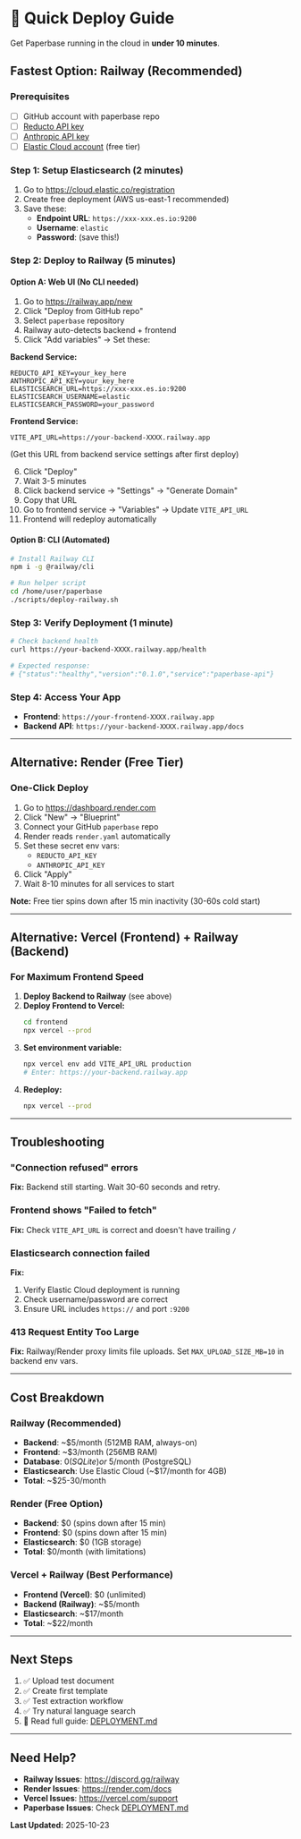 # 🚀 Quick Deploy Guide

Get Paperbase running in the cloud in **under 10 minutes**.

## Fastest Option: Railway (Recommended)

### Prerequisites
- [ ] GitHub account with paperbase repo
- [ ] [Reducto API key](https://reducto.ai/dashboard)
- [ ] [Anthropic API key](https://console.anthropic.com)
- [ ] [Elastic Cloud account](https://cloud.elastic.co) (free tier)

### Step 1: Setup Elasticsearch (2 minutes)
1. Go to https://cloud.elastic.co/registration
2. Create free deployment (AWS us-east-1 recommended)
3. Save these:
   - **Endpoint URL**: `https://xxx-xxx.es.io:9200`
   - **Username**: `elastic`
   - **Password**: (save this!)

### Step 2: Deploy to Railway (5 minutes)

#### Option A: Web UI (No CLI needed)
1. Go to https://railway.app/new
2. Click "Deploy from GitHub repo"
3. Select `paperbase` repository
4. Railway auto-detects backend + frontend
5. Click "Add variables" → Set these:

**Backend Service:**
```
REDUCTO_API_KEY=your_key_here
ANTHROPIC_API_KEY=your_key_here
ELASTICSEARCH_URL=https://xxx-xxx.es.io:9200
ELASTICSEARCH_USERNAME=elastic
ELASTICSEARCH_PASSWORD=your_password
```

**Frontend Service:**
```
VITE_API_URL=https://your-backend-XXXX.railway.app
```
(Get this URL from backend service settings after first deploy)

6. Click "Deploy"
7. Wait 3-5 minutes
8. Click backend service → "Settings" → "Generate Domain"
9. Copy that URL
10. Go to frontend service → "Variables" → Update `VITE_API_URL`
11. Frontend will redeploy automatically

#### Option B: CLI (Automated)
```bash
# Install Railway CLI
npm i -g @railway/cli

# Run helper script
cd /home/user/paperbase
./scripts/deploy-railway.sh
```

### Step 3: Verify Deployment (1 minute)
```bash
# Check backend health
curl https://your-backend-XXXX.railway.app/health

# Expected response:
# {"status":"healthy","version":"0.1.0","service":"paperbase-api"}
```

### Step 4: Access Your App
- **Frontend**: `https://your-frontend-XXXX.railway.app`
- **Backend API**: `https://your-backend-XXXX.railway.app/docs`

---

## Alternative: Render (Free Tier)

### One-Click Deploy
1. Go to https://dashboard.render.com
2. Click "New" → "Blueprint"
3. Connect your GitHub `paperbase` repo
4. Render reads `render.yaml` automatically
5. Set these secret env vars:
   - `REDUCTO_API_KEY`
   - `ANTHROPIC_API_KEY`
6. Click "Apply"
7. Wait 8-10 minutes for all services to start

**Note:** Free tier spins down after 15 min inactivity (30-60s cold start)

---

## Alternative: Vercel (Frontend) + Railway (Backend)

### For Maximum Frontend Speed

1. **Deploy Backend to Railway** (see above)
2. **Deploy Frontend to Vercel:**
   ```bash
   cd frontend
   npx vercel --prod
   ```
3. **Set environment variable:**
   ```bash
   npx vercel env add VITE_API_URL production
   # Enter: https://your-backend.railway.app
   ```
4. **Redeploy:**
   ```bash
   npx vercel --prod
   ```

---

## Troubleshooting

### "Connection refused" errors
**Fix:** Backend still starting. Wait 30-60 seconds and retry.

### Frontend shows "Failed to fetch"
**Fix:** Check `VITE_API_URL` is correct and doesn't have trailing `/`

### Elasticsearch connection failed
**Fix:**
1. Verify Elastic Cloud deployment is running
2. Check username/password are correct
3. Ensure URL includes `https://` and port `:9200`

### 413 Request Entity Too Large
**Fix:** Railway/Render proxy limits file uploads. Set `MAX_UPLOAD_SIZE_MB=10` in backend env vars.

---

## Cost Breakdown

### Railway (Recommended)
- **Backend**: ~$5/month (512MB RAM, always-on)
- **Frontend**: ~$3/month (256MB RAM)
- **Database**: $0 (SQLite) or ~$5/month (PostgreSQL)
- **Elasticsearch**: Use Elastic Cloud (~$17/month for 4GB)
- **Total**: ~$25-30/month

### Render (Free Option)
- **Backend**: $0 (spins down after 15 min)
- **Frontend**: $0 (spins down after 15 min)
- **Elasticsearch**: $0 (1GB storage)
- **Total**: $0/month (with limitations)

### Vercel + Railway (Best Performance)
- **Frontend (Vercel)**: $0 (unlimited)
- **Backend (Railway)**: ~$5/month
- **Elasticsearch**: ~$17/month
- **Total**: ~$22/month

---

## Next Steps

1. ✅ Upload test document
2. ✅ Create first template
3. ✅ Test extraction workflow
4. ✅ Try natural language search
5. 📖 Read full guide: [DEPLOYMENT.md](./DEPLOYMENT.md)

---

## Need Help?

- **Railway Issues**: https://discord.gg/railway
- **Render Issues**: https://render.com/docs
- **Vercel Issues**: https://vercel.com/support
- **Paperbase Issues**: Check [DEPLOYMENT.md](./DEPLOYMENT.md)

**Last Updated:** 2025-10-23
